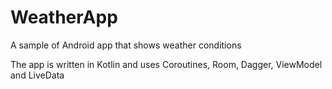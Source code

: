 # WeatherApp
A sample of Android app that shows weather conditions

The app is written in Kotlin and uses Coroutines, Room, Dagger, ViewModel and LiveData
